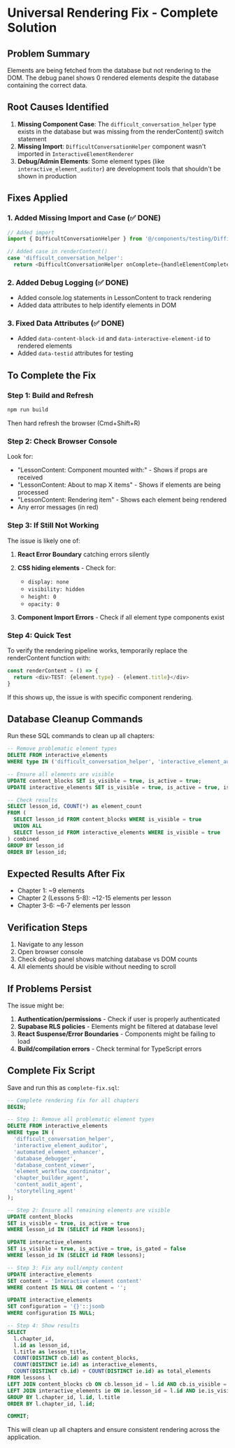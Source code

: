 # Universal Rendering Fix - Complete Solution

## Problem Summary
Elements are being fetched from the database but not rendering to the DOM. The debug panel shows 0 rendered elements despite the database containing the correct data.

## Root Causes Identified

1. **Missing Component Case**: The `difficult_conversation_helper` type exists in the database but was missing from the renderContent() switch statement
2. **Missing Import**: `DifficultConversationHelper` component wasn't imported in `InteractiveElementRenderer`
3. **Debug/Admin Elements**: Some element types (like `interactive_element_auditor`) are development tools that shouldn't be shown in production

## Fixes Applied

### 1. Added Missing Import and Case (✅ DONE)
```typescript
// Added import
import { DifficultConversationHelper } from '@/components/testing/DifficultConversationHelper';

// Added case in renderContent()
case 'difficult_conversation_helper':
  return <DifficultConversationHelper onComplete={handleElementComplete} />;
```

### 2. Added Debug Logging (✅ DONE)
- Added console.log statements in LessonContent to track rendering
- Added data attributes to help identify elements in DOM

### 3. Fixed Data Attributes (✅ DONE)
- Added `data-content-block-id` and `data-interactive-element-id` to rendered elements
- Added `data-testid` attributes for testing

## To Complete the Fix

### Step 1: Build and Refresh
```bash
npm run build
```
Then hard refresh the browser (Cmd+Shift+R)

### Step 2: Check Browser Console
Look for:
- "LessonContent: Component mounted with:" - Shows if props are received
- "LessonContent: About to map X items" - Shows if elements are being processed
- "LessonContent: Rendering item" - Shows each element being rendered
- Any error messages (in red)

### Step 3: If Still Not Working
The issue is likely one of:

1. **React Error Boundary** catching errors silently
2. **CSS hiding elements** - Check for:
   - `display: none`
   - `visibility: hidden`
   - `height: 0`
   - `opacity: 0`
   
3. **Component Import Errors** - Check if all element type components exist

### Step 4: Quick Test
To verify the rendering pipeline works, temporarily replace the renderContent function with:

```typescript
const renderContent = () => {
  return <div>TEST: {element.type} - {element.title}</div>
}
```

If this shows up, the issue is with specific component rendering.

## Database Cleanup Commands

Run these SQL commands to clean up all chapters:

```sql
-- Remove problematic element types
DELETE FROM interactive_elements 
WHERE type IN ('difficult_conversation_helper', 'interactive_element_auditor', 'automated_element_enhancer');

-- Ensure all elements are visible
UPDATE content_blocks SET is_visible = true, is_active = true;
UPDATE interactive_elements SET is_visible = true, is_active = true, is_gated = false;

-- Check results
SELECT lesson_id, COUNT(*) as element_count 
FROM (
  SELECT lesson_id FROM content_blocks WHERE is_visible = true
  UNION ALL
  SELECT lesson_id FROM interactive_elements WHERE is_visible = true
) combined
GROUP BY lesson_id
ORDER BY lesson_id;
```

## Expected Results After Fix

- Chapter 1: ~9 elements
- Chapter 2 (Lessons 5-8): ~12-15 elements per lesson
- Chapter 3-6: ~6-7 elements per lesson

## Verification Steps

1. Navigate to any lesson
2. Open browser console
3. Check debug panel shows matching database vs DOM counts
4. All elements should be visible without needing to scroll

## If Problems Persist

The issue might be:
1. **Authentication/permissions** - Check if user is properly authenticated
2. **Supabase RLS policies** - Elements might be filtered at database level
3. **React Suspense/Error Boundaries** - Components might be failing to load
4. **Build/compilation errors** - Check terminal for TypeScript errors

## Complete Fix Script

Save and run this as `complete-fix.sql`:

```sql
-- Complete rendering fix for all chapters
BEGIN;

-- Step 1: Remove all problematic element types
DELETE FROM interactive_elements 
WHERE type IN (
  'difficult_conversation_helper',
  'interactive_element_auditor',
  'automated_element_enhancer',
  'database_debugger',
  'database_content_viewer',
  'element_workflow_coordinator',
  'chapter_builder_agent',
  'content_audit_agent',
  'storytelling_agent'
);

-- Step 2: Ensure all remaining elements are visible
UPDATE content_blocks 
SET is_visible = true, is_active = true
WHERE lesson_id IN (SELECT id FROM lessons);

UPDATE interactive_elements 
SET is_visible = true, is_active = true, is_gated = false
WHERE lesson_id IN (SELECT id FROM lessons);

-- Step 3: Fix any null/empty content
UPDATE interactive_elements
SET content = 'Interactive element content'
WHERE content IS NULL OR content = '';

UPDATE interactive_elements
SET configuration = '{}'::jsonb
WHERE configuration IS NULL;

-- Step 4: Show results
SELECT 
  l.chapter_id,
  l.id as lesson_id,
  l.title as lesson_title,
  COUNT(DISTINCT cb.id) as content_blocks,
  COUNT(DISTINCT ie.id) as interactive_elements,
  COUNT(DISTINCT cb.id) + COUNT(DISTINCT ie.id) as total_elements
FROM lessons l
LEFT JOIN content_blocks cb ON cb.lesson_id = l.id AND cb.is_visible = true
LEFT JOIN interactive_elements ie ON ie.lesson_id = l.id AND ie.is_visible = true
GROUP BY l.chapter_id, l.id, l.title
ORDER BY l.chapter_id, l.id;

COMMIT;
```

This will clean up all chapters and ensure consistent rendering across the application.